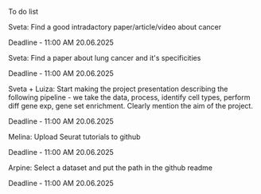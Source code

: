 To do list

Sveta: Find a good intradactory paper/article/video about cancer

Deadline -  11:00 AM 20.06.2025

Sveta: Find a paper about lung cancer and it's specificities 

Deadline -  11:00 AM 20.06.2025

Sveta + Luiza: Start making the project presentation describing the following pipeline - we take the data, process, identify cell types, perform diff gene exp, gene set enrichment. Clearly mention the aim of the project. 

Deadline -  11:00 AM 20.06.2025

Melina: Upload Seurat tutorials to github

Deadline -  11:00 AM 20.06.2025

Arpine: Select a dataset and put the path in the github readme

Deadline -  11:00 AM 20.06.2025
